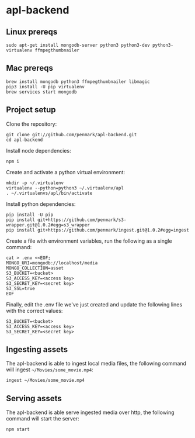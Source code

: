 # apl-backend

## Linux prereqs
```
sudo apt-get install mongodb-server python3 python3-dev python3-virtualenv ffmpegthumbnailer
```

## Mac prereqs
```
brew install mongodb python3 ffmpegthumbnailer libmagic
pip3 install -U pip virtualenv
brew services start mongodb
```

## Project setup

Clone the repository:
```
git clone git://github.com/penmark/apl-backend.git
cd apl-backend
```

Install node dependencies:
```
npm i
```

Create and activate a python virtual environment:
```
mkdir -p ~/.virtualenv
virtualenv --python=python3 ~/.virtualenv/apl
. ~/.virtualenvs/apl/bin/activate
```

Install python dependencies:
```
pip install -U pip
pip install git+https://github.com/penmark/s3-wrapper.git@1.0.2#egg=s3_wrapper
pip install git+https://github.com/penmark/ingest.git@1.0.2#egg=ingest
```

Create a file with environment variables, run the following as a single command:
```
cat > .env <<EOF;
MONGO_URI=mongodb://localhost/media
MONGO_COLLECTION=asset
S3_BUCKET=<bucket>
S3_ACCESS_KEY=<access key>
S3_SECRET_KEY=<secret key>
S3_SSL=true
EOF
```

Finally, edit the .env file we've just created and update the following lines with the correct values:
```
S3_BUCKET=<bucket>
S3_ACCESS_KEY=<access key>
S3_SECRET_KEY=<secret key>
```

## Ingesting assets
The apl-backend is able to ingest local media files, the following command will ingest `~/Movies/some_movie.mp4`:
```
ingest ~/Movies/some_movie.mp4
```

## Serving assets
The apl-backend is able serve ingested media over http, the following command will start the server:
```
npm start
```

